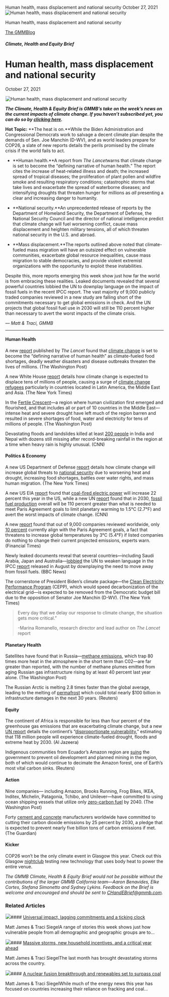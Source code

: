 



Human health, mass displacement and national security
October 27, 2021
![Human health, mass displacement and national security](data:image/gif;base64,R0lGODlhAQABAAAAACH5BAEKAAEALAAAAAABAAEAAAICTAEAOw==)![Human health, mass displacement and national security](https://www.gmmb.com/wp-content/uploads/2021/10/Screen-Shot-2021-10-22-at-4.59.54-PM-552x292-1.png)



Human health, mass displacement and national security





 [The GMMBlog](/blog/)



##### Climate, Health and Equity Brief

 Human health, mass displacement and national security
=====================================================


October 27, 2021



![Human health, mass displacement and national security](data:image/gif;base64,R0lGODlhAQABAAAAACH5BAEKAAEALAAAAAABAAEAAAICTAEAOw==)![Human health, mass displacement and national security](https://www.gmmb.com/wp-content/uploads/2021/10/Screen-Shot-2021-10-22-at-4.59.54-PM-552x292-1.png) 


***The Climate, Health & Equity Brief is GMMB’s take on the week’s news on the current impacts of climate change. If you haven’t subscribed yet, you can do so by [clicking here](https://mailchimp.us4.list-manage.com/subscribe?u=f2f8c4bdabe1a2a83f914e813&id=4a13a601e2).***


**Hot Topic:** **The heat is on.**While the Biden Administration and Congressional Democrats work to salvage a decent climate plan despite the demands of Sen. Joe Manchin (D-WV), and as world leaders prepare for COP26, a slate of new reports details the perils promised by the climate crisis if the world fails to act.


* **Human health.**A report from *The Lancet*warns that climate change is set to become the “defining narrative of human health.” The report cites the increase of heat-related illness and death; the increased spread of tropical diseases; the proliferation of plant pollen and wildfire smoke and resulting respiratory conditions; catastrophic storms that take lives and exacerbate the spread of waterborne diseases; and intensifying droughts that threaten hunger for millions as *all* presenting a clear and increasing danger to humanity.


* **National security.**An unprecedented release of reports by the Department of Homeland Security, the Department of Defense, the National Security Council and the director of national intelligence predict that climate change will fuel worsening conflict, cause mass displacement and heighten military tensions, all of which threaten national security in the U.S. and abroad.


* **Mass displacement.**The reports outlined above noted that climate-fueled mass migration will have an outsized effect on vulnerable communities, exacerbate global resource inequalities, cause mass migration to stable democracies, and provide violent extremist organizations with the opportunity to exploit these instabilities.


Despite this, more reports emerging this week show just how far the world is from embracing these realities. Leaked documents revealed that several powerful countries lobbied the UN to downplay language on the impact of fossil fuels in the recent IPCC report. The vast majority of 9,000 publicly traded companies reviewed in a new study are falling short of the commitments necessary to get global emissions in check. And the UN projects that global fossil fuel use in 2030 will still be 110 percent higher than necessary to avert the worst impacts of the climate crisis.


*— Matt & Traci, GMMB*




---


#### Human Health


A new [report](https://www.thelancet.com/journals/lancet/article/PIIS0140-6736(21)01787-6/fulltext) published by *The Lancet* found that [climate change](https://www.washingtonpost.com/climate-environment/2021/10/20/lancet-climate-inaction-threatens-millions/) is set to become the “defining narrative of human health” as climate-fueled food shortages, deadly weather disasters and disease outbreaks threaten the lives of millions. (The Washington Post)


A new White House [report](https://www.whitehouse.gov/wp-content/uploads/2021/10/Report-on-the-Impact-of-Climate-Change-on-Migration.pdf) details how climate change is expected to displace tens of millions of people, causing a surge of [climate change refugees](https://www.nytimes.com/2021/10/21/climate/climate-change-national-security.html) particularly in countries located in Latin America, the Middle East and Asia. (The New York Times)


In the [Fertile Crescent](https://www.washingtonpost.com/world/interactive/2021/iraq-climate-change-tigris-euphrates/)—a region where human civilization first emerged and flourished, and that includes all or part of 10 countries in the Middle East—intense heat and severe drought have left much of the region barren and resulted in severe shortages of food, water and electricity for tens of millions of people. (The Washington Post)


Devastating floods and landslides killed at least [200 people](https://www.cnn.com/2021/10/22/asia/india-nepal-flooding-deaths-intl/index.html) in India and Nepal with dozens still missing after record-breaking rainfall in the region at a time when heavy rain is highly unusual. (CNN)


#### Politics & Economy


A new US Department of Defense [report](https://media.defense.gov/2021/Oct/21/2002877353/-1/-1/0/DOD-CLIMATE-RISK-ANALYSIS-FINAL.PDF) details how climate change will increase global threats to [national security](https://www.nytimes.com/2021/10/21/climate/climate-change-national-security.html) due to worsening heat and drought, increasing food shortages, battles over water rights, and mass human migration. (The New York Times)


A new US EIA [report](https://www.eia.gov/todayinenergy/detail.php?id=49996) found that [coal-fired electric power](https://www.cnn.com/2021/10/18/business/coal-power-climate-crisis/index.html) will increase 22 percent this year in the US, while a new UN [report](https://productiongap.org/2021report/) found that in 2030, [fossil fuel production](https://www.cnn.com/2021/10/20/business/fossil-fuel-production-gap-climate/index.html) overall will be 110 percent greater than what is needed to meet Paris Agreement goals to limit planetary warming to 1.5°C (2.7°F) and avert the worst impacts of climate change. (CNN)


A new [report](https://www.msci.com/documents/1296102/26195050/MSCI-Net-Zero-Tracker-Oct2021.pdf) found that out of 9,000 companies reviewed worldwide, only [10 percent](https://www.ft.com/content/96f7b872-4cb2-4940-aae4-2b004dbce0ef) currently align with the Paris Agreement goals, a fact that threatens to increase global temperatures by 3°C (5.4°F) if listed companies do nothing to change their current projected emissions, experts warn. (Financial Times)


Newly leaked documents reveal that several countries—including Saudi Arabia, Japan and Australia—[lobbied](https://www.bbc.com/news/science-environment-58982445) the UN to weaken language in the IPCC [report](https://www.ipcc.ch/report/ar6/wg1/) released in August by downplaying the need to move away from fossil fuels. (BBC News)


The cornerstone of President Biden’s climate package—the [Clean Electricity Performance Program](https://www.nytimes.com/2021/10/15/climate/biden-clean-energy-manchin.html) (CEPP), which would speed decarbonization of the electrical grid—is expected to be removed from the Democratic budget bill due to the opposition of Senator Joe Manchin (D-WV). (The New York Times)



> Every day that we delay our response to climate change, the situation gets more critical.”
> 
> 
> -Marina Romanello, research director and lead author on *The Lancet* report
> 
> 


#### Planetary Health


Satellites have found that in Russia—[methane emissions](https://www.washingtonpost.com/climate-environment/interactive/2021/russia-greenhouse-gas-emissions/), which trap 80 times more heat in the atmosphere in the short term than C02—are far greater than reported, with the number of methane plumes emitted from aging Russian gas infrastructure rising by at least 40 percent last year alone. (The Washington Post)


The Russian Arctic is melting 2.8 times faster than the global average, leading to the melting of [permafrost](https://www.reuters.com/world/europe/russias-remote-permafrost-thaws-threatening-homes-infrastructure-2021-10-18/?mc_cid=bbbb13652c&mc_eid=f4a1e31e89) which could total nearly $100 billion in infrastructure damages in the next 30 years. (Reuters)


#### Equity


The continent of Africa is responsible for less than four percent of the greenhouse gas emissions that are exacerbating climate change, but a new [UN report](https://library.wmo.int/doc_num.php?explnum_id=10833) details the continent’s “[disproportionate vulnerability](https://www.aljazeera.com/news/2021/10/19/climate-change-threatens-more-than-100-million-in-africa-un),” estimating that 118 million people will experience climate-fueled drought, floods and extreme heat by 2030. (Al Jazeera)


Indigenous communities from Ecuador’s Amazon region are [suing](https://www.reuters.com/world/americas/ecuadorean-indigenous-communities-sue-halt-oil-development-2021-10-18/) the government to prevent oil development and planned mining in the region, both of which would continue to decimate the Amazon forest, one of Earth’s most vital carbon sinks. (Reuters)


#### Action


Nine companies— including Amazon, Brooks Running, Frog Bikes, IKEA, Inditex, Michelin, Patagonia, Tchibo, and Unilever—have committed to using ocean shipping vessels that utilize only [zero-carbon fuel](https://www.washingtonpost.com/business/2021/10/19/zero-carbon-fuel-shipping-amazon-ikea/) by 2040. (The Washington Post)


Forty [cement and concrete](https://www.theguardian.com/business/2021/oct/12/cement-makers-across-world-pledge-large-cut-in-emissions-by-2030-co2-net-zero-2050) manufacturers worldwide have committed to cutting their carbon dioxide emissions by 25 percent by 2030, a pledge that is expected to prevent nearly five billion tons of carbon emissions if met. (The Guardian)


#### Kicker


COP26 won’t be the only climate event in Glasgow this year. Check out this Glasgow [nightclub](https://www.goodnewsnetwork.org/nightclub-glasgow-dancers-energy-swg3/) testing new technology that uses body heat to power the entire venue.


*The GMMB Climate, Health & Equity Brief would not be possible without the contributions of the larger GMMB California team—Aaron Benavides, Elke Cortes, Stefana Simonetto and Sydney Lykins. Feedback on the Brief is welcome and encouraged and should be sent to [CHandEBrief@gmmb.com](mailto:CHandEBrief@gmmb.com).*









### Related Articles

![](data:image/gif;base64,R0lGODlhAQABAAAAACH5BAEKAAEALAAAAAABAAEAAAICTAEAOw==)![](https://www.gmmb.com/wp-content/uploads/2023/01/c53f7cb5-08a2-d0cf-d9a1-c8ef2c9b55e0-380x200.png)#### [Universal impact, lagging commitments and a ticking clock](https://www.gmmb.com/news/universal-impact-lagging-commitments-and-a-ticking-clock/)

Matt James & Traci SiegelA range of stories this week shows just how vulnerable people from all demographic and geographic groups are to…

![](data:image/gif;base64,R0lGODlhAQABAAAAACH5BAEKAAEALAAAAAABAAEAAAICTAEAOw==)![](https://www.gmmb.com/wp-content/uploads/2023/01/Picture1-380x200.png)#### [Massive storms, new household incentives, and a critical year ahead](https://www.gmmb.com/news/massive-storms-new-household-incentives-and-a-critical-year-ahead-and-renewables-set-to-surpass-coal-2/)

Matt James & Traci SiegelThe last month has brought devastating storms across the country.

![](data:image/gif;base64,R0lGODlhAQABAAAAACH5BAEKAAEALAAAAAABAAEAAAICTAEAOw==)![](https://www.gmmb.com/wp-content/uploads/2022/12/Picture1-380x200.png)#### [A nuclear fusion breakthrough and renewables set to surpass coal](https://www.gmmb.com/news/a-nuclear-fusion-breakthrough-and-renewables-set-to-surpass-coal/)

Matt James & Traci SiegelWhile much of the energy news this year has focused on countries increasing their reliance on fracking and coal…




